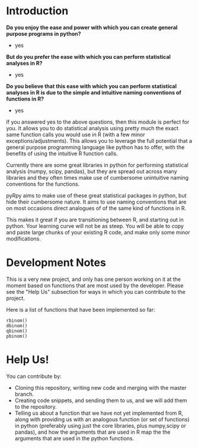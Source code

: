 # Introduction
**Do you enjoy the ease and power with which you can create general purpose
programs in python?**

- yes

**But do you prefer the ease with which you can perform statistical analyses in R?**

- yes

**Do you believe that this ease with which you can perform statistical analyses in
R is due to the simple and intuitive naming conventions of functions in R?**

- yes

If you answered yes to the above questions, then this module is perfect for you.
It allows you to do statistical analysis using pretty much the exact same
function calls you would use in R (with a few minor exceptions/adjustments).
This allows you to leverage the full potential that a general purpose programming
language like python has to offer, with the benefits of using the intuitive R
function calls.

Currently there are some great libraries in python for performing statistical
analysis (numpy, scipy, pandas), but they are spread out across many libraries
and they often times make use of cumbersome unintuitive naming conventions
for the functions.

pyRpy aims to make use of these great statistical packages in python, but hide
their cumbersome nature. It aims to use naming conventions that are on most
occasions direct analogues of of the same kind of functions in R.

This makes it great if you are transitioning between R, and starting out in
python. Your learning curve will not be as steep. You will be able to copy and
paste large chunks of your existing R code, and make only some minor
modifications.


# Development Notes
This is a very new project, and only has one person working on it at the moment
based on functions that are most used by the developer. Please see the "Help Us"
subsection for ways in which you can contribute to the project.

Here is a list of functions that have been implemented so far:

    rbinom()
    dbinom()
    qbinom()
    pbinom()

# Help Us!
You can contribute by:
- Cloning this repository, writing new code and merging with the master branch.
- Creating code snippets, and sending them to us, and we will add them to the
repository.
- Telling us about a function that we have not yet implemented from R, along
with providing us with an analogous function (or set of functions) in python
(preferably using just the core libraries, plus numpy,scipy or pandas), and how
the arguments that are used in R map the the arguments that are used in the
python functions.

